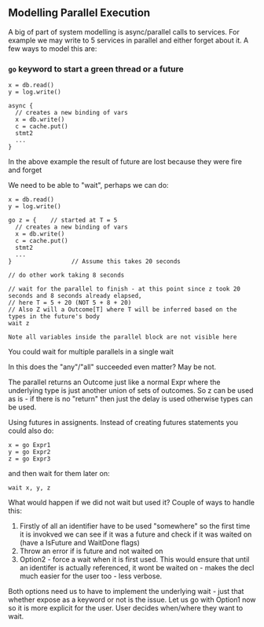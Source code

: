 
## Modelling Parallel Execution

A big of part of system modelling is async/parallel calls to services.  For example we may write to 5 services in
parallel and either forget about it.   A few ways to model this are:

### `go` keyword to start a green thread or a future

```
x = db.read()
y = log.write()

async {
  // creates a new binding of vars
  x = db.write()
  c = cache.put()
  stmt2
  ...
}

```

In the above example the result of future are lost because they were fire and forget

We need to be able to "wait", perhaps we can do:

```
x = db.read()
y = log.write()

go z = {    // started at T = 5
  // creates a new binding of vars
  x = db.write()
  c = cache.put()
  stmt2
  ...
}                 // Assume this takes 20 seconds

// do other work taking 8 seconds

// wait for the parallel to finish - at this point since z took 20 seconds and 8 seconds already elapsed,
// here T = 5 + 20 (NOT 5 + 8 + 20)
// Also Z will a Outcome[T] where T will be inferred based on the types in the future's body
wait z      

Note all variables inside the parallel block are not visible here
```

You could wait for multiple parallels in a single wait

In this does the "any"/"all" succeeded even matter?  May be not.

The parallel returns an Outcome just like a normal Expr where the underlying type is just another union of sets of
outcomes.  So z can be used as is - if there is no "return" then just the delay is used otherwise types can be used.

Using futures in assignents.   Instead of creating futures statements you could also do:

```
x = go Expr1
y = go Expr2
z = go Expr3
```

and then wait for them later on:

```
wait x, y, z
```

What would happen if we did not wait but used it?   Couple of ways to handle this:

1. Firstly of all an identifier have to be used "somewhere" so the first time it is invokved we can see if it was a
   future and check if it was waited on (have a IsFuture and WaitDone flags)
2. Throw an error if is future and not waited on
3. Option2 - force a wait when it is first used.  This would ensure that until an identifer is actually referenced, it
   wont be waited on - makes the decl much easier for the user too - less verbose.

Both options need us to have to implement the underlying wait - just that whether expose as a keyword or not is the
issue.   Let us go with Option1 now so it is more explicit for the user.  User decides when/where they want to wait.

